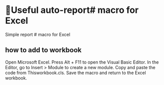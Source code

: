 # 💸Useful auto-report# macro for Excel 
Simple report # macro for Excel 

## how to add to workbook
  Open Microsoft Excel.
Press Alt + F11 to open the Visual Basic Editor.
In the Editor, go to Insert > Module to create a new module.
Copy and paste the code from Thisworkbook.cls.
Save the macro and return to the Excel workbook.


